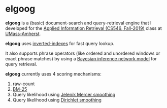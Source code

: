# elgoog

**elgoog** is a (basic) document-search and query-retrieval engine that I developed for the [Applied Information Retrieval (CS546, Fall-2019)](http://ciir.cs.umass.edu/~dfisher/cs546/) class at [UMass-Amherst](https://www.cics.umass.edu/).

**elgoog** uses [inverted-indexes](https://github.com/sg1993/elgoog/blob/master/elgoog/src/index/InvertedFileIndex.java) for fast query lookup.

It also supports phrase operators (like ordered and unordered windows or exact phrase matches) by using a [Bayesian inference network model](https://github.com/sg1993/elgoog/tree/master/elgoog/src/retriever/inferencenetwork) for query retrieval.

**elgoog** currently uses 4 scoring mechanisms: 
1) raw-count
2) [BM-25](https://github.com/sg1993/elgoog/blob/master/elgoog/src/retriever/evaluation/BM25Evaluator.java)
3) Query likelihood using [Jelenik Mercer smoothing](https://github.com/sg1993/elgoog/blob/master/elgoog/src/retriever/evaluation/JelinekMercerEvaluator.java)
4) Query likelihood using [Dirichlet smoothing](https://github.com/sg1993/elgoog/blob/master/elgoog/src/retriever/evaluation/DirichletEvaluator.java)
